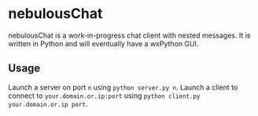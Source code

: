 nebulousChat
============
nebulousChat is a work-in-progress chat client with nested messages. It is written in Python and will eventually have a wxPython GUI.

Usage
-----
Launch a server on port `n` using `python server.py n`. Launch a client to connect to `your.domain.or.ip:port` using `python client.py your.domain.or.ip port`.

